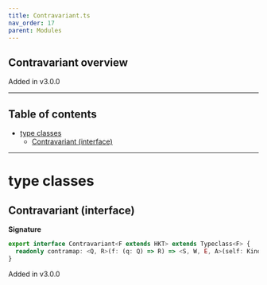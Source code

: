 ```yaml
---
title: Contravariant.ts
nav_order: 17
parent: Modules
---
```


## Contravariant overview

Added in v3.0.0

---

<h2 class="text-delta">Table of contents</h2>

- [type classes](#type-classes)
  - [Contravariant (interface)](#contravariant-interface)

---

# type classes

## Contravariant (interface)

**Signature**

```ts
export interface Contravariant<F extends HKT> extends Typeclass<F> {
  readonly contramap: <Q, R>(f: (q: Q) => R) => <S, W, E, A>(self: Kind<F, S, R, W, E, A>) => Kind<F, S, Q, W, E, A>
}
```

Added in v3.0.0
